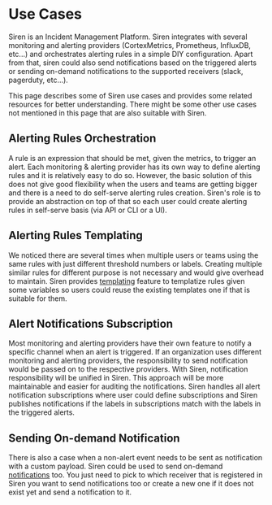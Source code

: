 # Use Cases

Siren is an Incident Management Platform. Siren integrates with several monitoring and alerting providers (CortexMetrics, Prometheus, InfluxDB, etc...) and orchestrates alerting rules in a simple DIY configuration. Apart from that, siren could also send notifications based on the triggered alerts or sending on-demand notifications to the supported receivers (slack, pagerduty, etc...).

This page describes some of Siren use cases and provides some related resources for better understanding. There might be some other use cases not mentioned in this page that are also suitable with Siren.

## Alerting Rules Orchestration

A rule is an expression that should be met, given the metrics, to trigger an alert. Each monitoring & alerting provider has its own way to define alerting rules and it is relatively easy to do so. However, the basic solution of this does not give good flexibility when the users and teams are getting bigger and there is a need to do self-serve alerting rules creation. Siren's role is to provide an abstraction on top of that so each user could create alerting rules in self-serve basis (via API or CLI or a UI).

## Alerting Rules Templating

We noticed there are several times when multiple users or teams using the same rules with just different threshold numbers or labels. Creating multiple similar rules for different purpose is not necessary and would give overhead to maintain. Siren provides [templating](./guides/template.md) feature to templatize rules given some variables so users could reuse the existing templates one if that is suitable for them.

## Alert Notifications Subscription

Most monitoring and alerting providers have their own feature to notify a specific channel when an alert is triggered. If an organization uses different monitoring and alerting providers, the responsibility to send notification would be passed on to the respective providers. With Siren, notification responsibility will be unified in Siren. This approach will be more maintainable and easier for auditing the notifications. Siren handles all alert notification subscriptions where user could define subscriptions and Siren publishes notifications if the labels in subscriptions match with the labels in the triggered alerts.

## Sending On-demand Notification

There is also a case when a non-alert event needs to be sent as notification with a custom payload. Siren could be used to send on-demand [notifications](./guides/notification.md) too. You just need to pick to which receiver that is registered in Siren you want to send notifications too or create a new one if it does not exist yet and send a notification to it.
